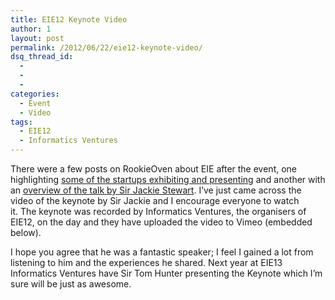 ```yaml
---
title: EIE12 Keynote Video
author: 1
layout: post
permalink: /2012/06/22/eie12-keynote-video/
dsq_thread_id:
  - 
  - 
  - 
categories:
  - Event
  - Video
tags:
  - EIE12
  - Informatics Ventures
---
```

There were a few posts on RookieOven about EIE after the event, one highlighting [some of the startups exhibiting and presenting][1] and another with an [overview of the talk by Sir Jackie Stewart][2]. I&#8217;ve just came across the video of the keynote by Sir Jackie and I encourage everyone to watch it. The keynote was recorded by Informatics Ventures, the organisers of EIE12, on the day and they have uploaded the video to Vimeo (embedded below).

<p style="text-align: center;">
</p>

I hope you agree that he was a fantastic speaker; I feel I gained a lot from listening to him and the experiences he shared. Next year at EIE13 Informatics Ventures have Sir Tom Hunter presenting the Keynote which I&#8217;m sure will be just as awesome.

 [1]: http://rookieoven.com/2012/05/15/pick-of-the-bunch-from-eie12/ "Pick of the bunch from EIE12"
 [2]: http://rookieoven.com/2012/05/17/eie12-keynote-speaker-sir-jackie-stewart/ "EIE12 Keynote Speaker – Sir Jackie Stewart"
